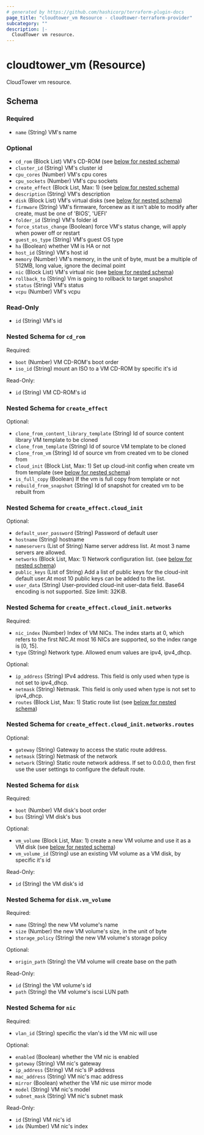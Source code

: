 ```yaml
---
# generated by https://github.com/hashicorp/terraform-plugin-docs
page_title: "cloudtower_vm Resource - cloudtower-terraform-provider"
subcategory: ""
description: |-
  CloudTower vm resource.
---
```


# cloudtower_vm (Resource)

CloudTower vm resource.



<!-- schema generated by tfplugindocs -->
## Schema

### Required

- `name` (String) VM's name

### Optional

- `cd_rom` (Block List) VM's CD-ROM (see [below for nested schema](#nestedblock--cd_rom))
- `cluster_id` (String) VM's cluster id
- `cpu_cores` (Number) VM's cpu cores
- `cpu_sockets` (Number) VM's cpu sockets
- `create_effect` (Block List, Max: 1) (see [below for nested schema](#nestedblock--create_effect))
- `description` (String) VM's description
- `disk` (Block List) VM's virtual disks (see [below for nested schema](#nestedblock--disk))
- `firmware` (String) VM's firmware, forcenew as it isn't able to modify after create, must be one of 'BIOS', 'UEFI'
- `folder_id` (String) VM's folder id
- `force_status_change` (Boolean) force VM's status change, will apply when power off or restart
- `guest_os_type` (String) VM's guest OS type
- `ha` (Boolean) whether VM is HA or not
- `host_id` (String) VM's host id
- `memory` (Number) VM's memory, in the unit of byte, must be a multiple of 512MB, long value, ignore the decimal point
- `nic` (Block List) VM's virtual nic (see [below for nested schema](#nestedblock--nic))
- `rollback_to` (String) Vm is going to rollback to target snapshot
- `status` (String) VM's status
- `vcpu` (Number) VM's vcpu

### Read-Only

- `id` (String) VM's id

<a id="nestedblock--cd_rom"></a>
### Nested Schema for `cd_rom`

Required:

- `boot` (Number) VM CD-ROM's boot order
- `iso_id` (String) mount an ISO to a VM CD-ROM by specific it's id

Read-Only:

- `id` (String) VM CD-ROM's id


<a id="nestedblock--create_effect"></a>
### Nested Schema for `create_effect`

Optional:

- `clone_from_content_library_template` (String) Id of source content library VM template to be cloned
- `clone_from_template` (String) Id of source VM template to be cloned
- `clone_from_vm` (String) Id of source vm from created vm to be cloned from
- `cloud_init` (Block List, Max: 1) Set up cloud-init config when create vm from template (see [below for nested schema](#nestedblock--create_effect--cloud_init))
- `is_full_copy` (Boolean) If the vm is full copy from template or not
- `rebuild_from_snapshot` (String) Id of snapshot for created vm to be rebuilt from

<a id="nestedblock--create_effect--cloud_init"></a>
### Nested Schema for `create_effect.cloud_init`

Optional:

- `default_user_password` (String) Password of default user
- `hostname` (String) hostname
- `nameservers` (List of String) Name server address list. At most 3 name servers are allowed.
- `networks` (Block List, Max: 1) Network configuration list. (see [below for nested schema](#nestedblock--create_effect--cloud_init--networks))
- `public_keys` (List of String) Add a list of public keys for the cloud-init default user.At most 10 public keys can be added to the list.
- `user_data` (String) User-provided cloud-init user-data field. Base64 encoding is not supported. Size limit: 32KiB.

<a id="nestedblock--create_effect--cloud_init--networks"></a>
### Nested Schema for `create_effect.cloud_init.networks`

Required:

- `nic_index` (Number) Index of VM NICs. The index starts at 0, which refers to the first NIC.At most 16 NICs are supported, so the index range is [0, 15].
- `type` (String) Network type. Allowed enum values are ipv4, ipv4_dhcp.

Optional:

- `ip_address` (String) IPv4 address. This field is only used when type is not set to ipv4_dhcp.
- `netmask` (String) Netmask. This field is only used when type is not set to ipv4_dhcp.
- `routes` (Block List, Max: 1) Static route list (see [below for nested schema](#nestedblock--create_effect--cloud_init--networks--routes))

<a id="nestedblock--create_effect--cloud_init--networks--routes"></a>
### Nested Schema for `create_effect.cloud_init.networks.routes`

Optional:

- `gateway` (String) Gateway to access the static route address.
- `netmask` (String) Netmask of the network
- `network` (String) Static route network address. If set to 0.0.0.0, then first use the user settings to configure the default route.





<a id="nestedblock--disk"></a>
### Nested Schema for `disk`

Required:

- `boot` (Number) VM disk's boot order
- `bus` (String) VM disk's bus

Optional:

- `vm_volume` (Block List, Max: 1) create a new VM volume and use it as a VM disk (see [below for nested schema](#nestedblock--disk--vm_volume))
- `vm_volume_id` (String) use an existing VM volume as a VM disk, by specific it's id

Read-Only:

- `id` (String) the VM disk's id

<a id="nestedblock--disk--vm_volume"></a>
### Nested Schema for `disk.vm_volume`

Required:

- `name` (String) the new VM volume's name
- `size` (Number) the new VM volume's size, in the unit of byte
- `storage_policy` (String) the new VM volume's storage policy

Optional:

- `origin_path` (String) the VM volume will create base on the path

Read-Only:

- `id` (String) the VM volume's id
- `path` (String) the VM volume's iscsi LUN path



<a id="nestedblock--nic"></a>
### Nested Schema for `nic`

Required:

- `vlan_id` (String) specific the vlan's id the VM nic will use

Optional:

- `enabled` (Boolean) whether the VM nic is enabled
- `gateway` (String) VM nic's gateway
- `ip_address` (String) VM nic's IP address
- `mac_address` (String) VM nic's mac address
- `mirror` (Boolean) whether the VM nic use mirror mode
- `model` (String) VM nic's model
- `subnet_mask` (String) VM nic's subnet mask

Read-Only:

- `id` (String) VM nic's id
- `idx` (Number) VM nic's index


